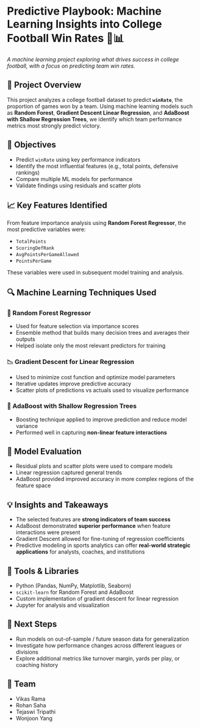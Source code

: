 # Predictive Playbook: Machine Learning Insights into College Football Win Rates 🏈📊  
*A machine learning project exploring what drives success in college football, with a focus on predicting team win rates.*

## 🧠 Project Overview  
This project analyzes a college football dataset to predict **`winRate`**, the proportion of games won by a team. Using machine learning models such as **Random Forest**, **Gradient Descent Linear Regression**, and **AdaBoost with Shallow Regression Trees**, we identify which team performance metrics most strongly predict victory.

## 🎯 Objectives  
- Predict `winRate` using key performance indicators  
- Identify the most influential features (e.g., total points, defensive rankings)  
- Compare multiple ML models for performance  
- Validate findings using residuals and scatter plots

## 📈 Key Features Identified  
From feature importance analysis using **Random Forest Regressor**, the most predictive variables were:
- `TotalPoints`  
- `ScoringDefRank`  
- `AvgPointsPerGameAllowed`  
- `PointsPerGame`

These variables were used in subsequent model training and analysis.

## 🔍 Machine Learning Techniques Used

### 🌲 Random Forest Regressor  
- Used for feature selection via importance scores  
- Ensemble method that builds many decision trees and averages their outputs  
- Helped isolate only the most relevant predictors for training

### 📉 Gradient Descent for Linear Regression  
- Used to minimize cost function and optimize model parameters  
- Iterative updates improve predictive accuracy  
- Scatter plots of predictions vs actuals used to visualize performance

### 🚀 AdaBoost with Shallow Regression Trees  
- Boosting technique applied to improve prediction and reduce model variance  
- Performed well in capturing **non-linear feature interactions**

## 🧪 Model Evaluation  
- Residual plots and scatter plots were used to compare models  
- Linear regression captured general trends  
- AdaBoost provided improved accuracy in more complex regions of the feature space

## 💡 Insights and Takeaways  
- The selected features are **strong indicators of team success**  
- AdaBoost demonstrated **superior performance** when feature interactions were present  
- Gradient Descent allowed for fine-tuning of regression coefficients  
- Predictive modeling in sports analytics can offer **real-world strategic applications** for analysts, coaches, and institutions

## 🧰 Tools & Libraries  
- Python (Pandas, NumPy, Matplotlib, Seaborn)  
- `scikit-learn` for Random Forest and AdaBoost  
- Custom implementation of gradient descent for linear regression  
- Jupyter for analysis and visualization

## 🔮 Next Steps  
- Run models on out-of-sample / future season data for generalization  
- Investigate how performance changes across different leagues or divisions  
- Explore additional metrics like turnover margin, yards per play, or coaching history

## 📌 Team  
- Vikas Rama  
- Rohan Saha  
- Tejaswi Tripathi  
- Wonjoon Yang
